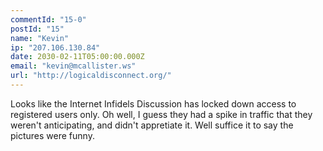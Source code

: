 ```yaml
---
commentId: "15-0"
postId: "15"
name: "Kevin"
ip: "207.106.130.84"
date: 2030-02-11T05:00:00.000Z
email: "kevin@mcallister.ws"
url: "http://logicaldisconnect.org/"
---
```

<p>Looks like the Internet Infidels Discussion has locked down access to registered users only.  Oh well, I guess they had a spike in traffic that they weren't anticipating, and didn't appretiate it.  Well suffice it to say the pictures were funny.</p>
